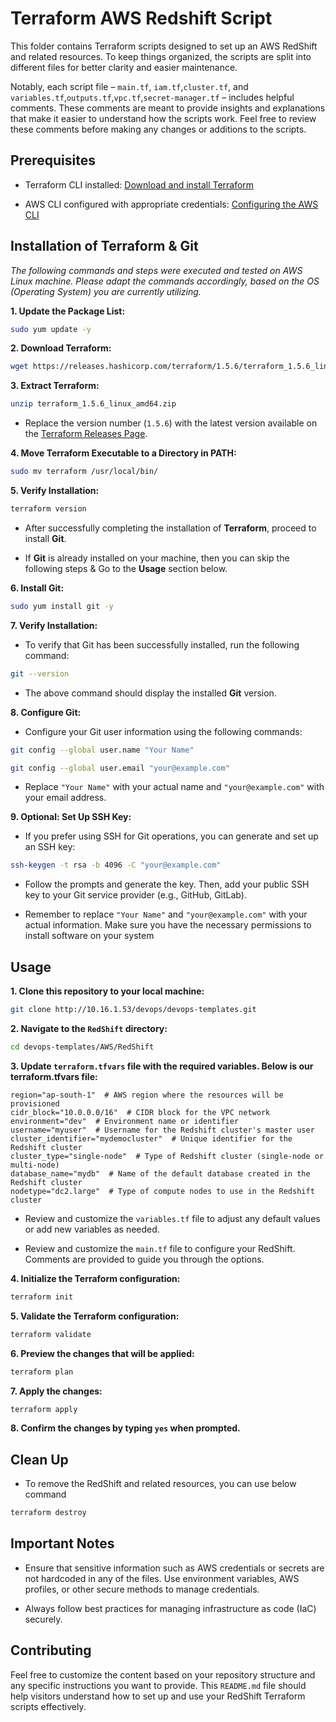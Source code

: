 # Terraform AWS Redshift Script

This folder contains Terraform scripts designed to set up an AWS RedShift and related resources. To keep things organized, the scripts are split into different files for better clarity and easier maintenance.

 

Notably, each script file – `main.tf`, `iam.tf`,`cluster.tf`, and `variables.tf`,`outputs.tf`,`vpc.tf`,`secret-manager.tf` – includes helpful comments. These comments are meant to provide insights and explanations that make it easier to understand how the scripts work. Feel free to review these comments before making any changes or additions to the scripts.

## Prerequisites

 

- Terraform CLI installed: [Download and install Terraform](https://www.terraform.io/downloads.html)

- AWS CLI configured with appropriate credentials: [Configuring the AWS CLI](https://docs.aws.amazon.com/cli/latest/userguide/cli-configure-quickstart.html)

 

## Installation of Terraform & Git

 

*The following commands and steps were executed and tested on AWS Linux machine. Please adapt the commands accordingly, based on the OS (Operating System) you are currently utilizing.*

 

**1. Update the Package List:**
```bash
sudo yum update -y

```

 

**2. Download Terraform:**
```bash
wget https://releases.hashicorp.com/terraform/1.5.6/terraform_1.5.6_linux_amd64.zip

```

**3. Extract Terraform:**
```bash
unzip terraform_1.5.6_linux_amd64.zip
```
* Replace the version number (`1.5.6`) with the latest version available on the [Terraform Releases Page](https://releases.hashicorp.com/terraform/).

 

**4. Move Terraform Executable to a Directory in PATH:**

 

```bash
sudo mv terraform /usr/local/bin/

```

 

**5. Verify Installation:**

 

```bash
terraform version

```

 * After successfully completing the installation of **Terraform**, proceed to install **Git**.

 

* If **Git** is already installed on your machine, then you can skip the following steps & Go to the **Usage** section below.

 

**6. Install Git:**

 

```bash
sudo yum install git -y

```

 

**7. Verify Installation:**

 

* To verify that Git has been successfully installed, run the following command:

 

```bash
git --version

```

* The above command should display the installed **Git** version.

 

**8. Configure Git:**

 

* Configure your Git user information using the following commands:

```bash
git config --global user.name "Your Name"

git config --global user.email "your@example.com"

```
* Replace `"Your Name"` with your actual name and `"your@example.com"` with your email address.

 

**9. Optional: Set Up SSH Key:** 

* If you prefer using SSH for Git operations, you can generate and set up an SSH key:
```bash
ssh-keygen -t rsa -b 4096 -C "your@example.com"
```

 

* Follow the prompts and generate the key. Then, add your public SSH key to your Git service provider (e.g., GitHub, GitLab).

 

* Remember to replace `"Your Name"` and `"your@example.com"` with your actual information. Make sure you have the necessary permissions to install software on your system

 

## Usage

 

**1. Clone this repository to your local machine:**
```bash
git clone http://10.16.1.53/devops/devops-templates.git

```

 

**2. Navigate to the `RedShift` directory:**
```bash
cd devops-templates/AWS/RedShift

```
**3. Update `terraform.tfvars` file with the required variables. Below is our terraform.tfvars file:**
```hcl
region="ap-south-1"  # AWS region where the resources will be provisioned
cidr_block="10.0.0.0/16"  # CIDR block for the VPC network
environment="dev"  # Environment name or identifier
username="myuser"  # Username for the Redshift cluster's master user
cluster_identifier="mydemocluster"  # Unique identifier for the Redshift cluster
cluster_type="single-node"  # Type of Redshift cluster (single-node or multi-node)
database_name="mydb"  # Name of the default database created in the Redshift cluster
nodetype="dc2.large"  # Type of compute nodes to use in the Redshift cluster
```
* Review and customize the `variables.tf` file to adjust any default values or add new variables as needed.

* Review and customize the `main.tf` file to configure your RedShift. Comments are provided to guide you through the options.


**4. Initialize the Terraform configuration:**
```bash
terraform init

``` 
**5. Validate the Terraform configuration:**
```bash
terraform validate

``` 
**6. Preview the changes that will be applied:**
```bash
terraform plan

```
**7. Apply the changes:**
```bash
terraform apply

```
**8. Confirm the changes by typing `yes` when prompted.**
 

## Clean Up

 

* To remove the RedShift and related resources, you can use below command

```bash
terraform destroy

```


## Important Notes

 

- Ensure that sensitive information such as AWS credentials or secrets are not hardcoded in any of the files. Use environment variables, AWS profiles, or other secure methods to manage credentials.

- Always follow best practices for managing infrastructure as code (IaC) securely.

 

## Contributing

 

Feel free to customize the content based on your repository structure and any specific instructions you want to provide. This `README.md` file should help visitors understand how to set up and use your RedShift Terraform scripts effectively.

 
